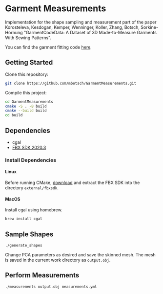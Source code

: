 # Garment Measurements

Implementation for the shape sampling and measurement part of the paper Korosteleva, Kesdogan, Kemper, Wenninger, Koller, Zhang, Botsch, Sorkine-Hornung "GarmentCodeData: A Dataset of 3D Made-to-Measure Garments With Sewing Patterns".

You can find the garment fitting code [here](https://github.com/maria-korosteleva/GarmentCode). 

## Getting Started

Clone this repository:
```bash
git clone https://github.com/mbotsch/GarmentMeasurements.git
```

Compile this project:
```bash
cd GarmentMeasurements
cmake -S . -B build
cmake --build build
cd build
```

## Dependencies

- cgal
- [FBX SDK 2020.3](https://aps.autodesk.com/developer/overview/fbx-sdk)

### Install Dependencies

#### Linux
Before running CMake,
[download](https://damassets.autodesk.net/content/dam/autodesk/www/files/fbx202037_fbxsdk_gcc_linux.tar.gz)
and extract the FBX SDK into the directory `external/fbxsdk`.

#### MacOS
Install cgal using homebrew.
```bash
brew install cgal
```


## Sample Shapes

```bash
./generate_shapes
```

Change PCA parameters as desired and save the skinned mesh. The mesh is saved in the current work directory as `output.obj`.

## Perform Measurements

```bash
./measurements output.obj measurements.yml
```




